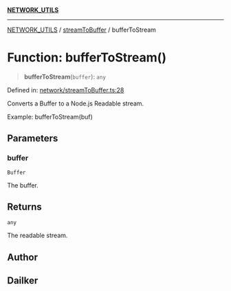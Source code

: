 [**NETWORK_UTILS**](../../README.md)

***

[NETWORK_UTILS](../../README.md) / [streamToBuffer](../README.md) / bufferToStream

# Function: bufferToStream()

> **bufferToStream**(`buffer`): `any`

Defined in: [network/streamToBuffer.ts:28](https://github.com/dailker/everyutil/blob/26e2bb73429918cf0d08899e9efd90b82a42c92e/src/network/streamToBuffer.ts#L28)

Converts a Buffer to a Node.js Readable stream.

Example: bufferToStream(buf)

## Parameters

### buffer

`Buffer`

The buffer.

## Returns

`any`

The readable stream.

## Author

## Dailker
